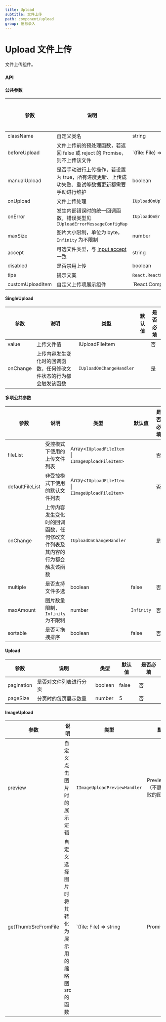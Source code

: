 ```yaml
---
title: Upload
subtitle: 文件上传
path: component/upload
group: 信息录入
---
```


# Upload 文件上传

文件上传组件。

### API

#### 公共参数

| 参数             | 说明                                                                                                              | 类型                                 | 默认值                 | 是否必填 |
| ---------------- | ----------------------------------------------------------------------------------------------------------------- | ------------------------------------ | ---------------------- | -------- |
| className        | 自定义类名                                                                                                        | string                               |                        | 否       |
| beforeUpload     | 文件上传前的预处理函数，若返回 false 或 reject 的 Promise，则不上传该文件                                          | `(file: File) => boolean             | Promise<void>`         |          | 否  |
| manualUpload     | 是否手动进行上传操作，若设置为 true，所有进度更新、上传成功失败、重试等数据更新都需要手动进行维护                 | boolean                              | false                  | 否       |
| onUpload         | 文件上传处理                                                                                                      | `IUploadOnUploadHandler`             |                        | 否       |
| onError          | 发生内部错误时的统一回调函数，错误类型见 `IUploadErrorMessageConfigMap`                                           | `IUploadOnErrorHandler`              | 否                     |
| maxSize          | 图片大小限制，单位为 byte，`Infinity` 为不限制                                                                    | number                               | `Infinity`             | 否       |
| accept           | 可选文件类型，与 [input accept](https://developer.mozilla.org/en-US/docs/Web/HTML/Element/input/file#accept) 一致 | string                               |                        | 否       |
| disabled         | 是否禁用上传                                                                                                      | boolean                              |                        | 否       |
| tips             | 提示文案                                                                                                          | `React.ReactNode` \| `IUploadTipsFunc`          |                        | 否       |
| customUploadItem | 自定义上传项展示组件                                                                                              | `React.ComponentType<IUploadFileItem | IImageUploadFileItem>` |          | 否  |

#### SingleUpload

| 参数     | 说明                                                               | 类型                     | 默认值 | 是否必填 |
| -------- | ------------------------------------------------------------------ | ------------------------ | ------ | -------- |
| value    | 上传文件值                                                         | IUploadFileItem          |        | 否       |
| onChange | 上传内容发生变化时的回调函数，任何修改文件状态的行为都会触发该函数 | `IUploadOnChangeHandler` |        | 是       |

#### 多项公共参数

| 参数            | 说明                                                                       | 类型                                               | 默认值     | 是否必填 |
| --------------- | -------------------------------------------------------------------------- | -------------------------------------------------- | ---------- | -------- |
| fileList        | 受控模式下使用的上传文件列表                                               | Array<`IUploadFileItem` \| `IImageUploadFileItem`> |            | 否       |
| defaultFileList | 非受控模式下使用的默认文件列表                                             | Array<`IUploadFileItem` \| `IImageUploadFileItem`> |            | 否       |
| onChange        | 上传内容发生变化时的回调函数，任何修改文件列表及其内容的行为都会触发该函数 | `IUploadOnChangeHandler`                           |            | 是       |
| multiple        | 是否支持文件多选                                                           | boolean                                            | false      | 否       |
| maxAmount       | 图片数量限制，`Infinity` 为不限制                                          | number                                             | `Infinity` | 否       |
| sortable        | 是否可拖拽排序                                                             | boolean                                            | false      | 否       |

#### Upload

| 参数       | 说明                   | 类型    | 默认值 | 是否必填 |
| ---------- | ---------------------- | ------- | ------ | -------- |
| pagination | 是否对文件列表进行分页 | boolean | false  | 否       |
| pageSize   | 分页时的每页展示数量   | number  | 5      | 否       |

#### ImageUpload

| 参数                | 说明                                                | 类型                         | 默认值                                | 是否必填        |
| ------------------- | --------------------------------------------------- | ---------------------------- | ------------------------------------- | --------------- |
| preview             | 自定义点击图片时的展示逻辑                          | `IImageUploadPreviewHandler` | PreviewImages（不展示上传失败的图片） | 否              |
| getThumbSrcFromFile | 自定义选择图片时将其转化为展示用的缩略图 src 的函数 | `(file: File) => string      | Promise<string>`                      | FileReader 实现 | 否  |
